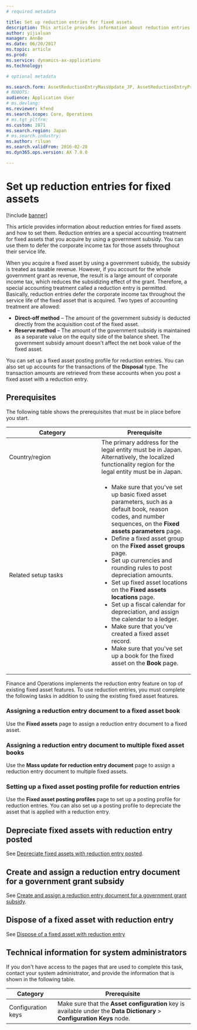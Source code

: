 ```yaml
---
# required metadata

title: Set up reduction entries for fixed assets
description: This article provides information about reduction entries for fixed assets and how to set them up in Microsoft Dynamics 365 Finance. Reduction entries are a special accounting treatment for fixed assets that you acquire by using a government subsidy. You can use them to defer the corporate income tax for those assets throughout their service life. 
author: yijialuan
manager: AnnBe
ms.date: 06/20/2017
ms.topic: article
ms.prod: 
ms.service: dynamics-ax-applications
ms.technology: 

# optional metadata

ms.search.form: AssetReductionEntryMassUpdate_JP, AssetReductionEntryProfile_JP
# ROBOTS: 
audience: Application User
# ms.devlang: 
ms.reviewer: kfend
ms.search.scope: Core, Operations
# ms.tgt_pltfrm: 
ms.custom: 2871
ms.search.region: Japan
# ms.search.industry: 
ms.author: riluan
ms.search.validFrom: 2016-02-28
ms.dyn365.ops.version: AX 7.0.0

---
```


# Set up reduction entries for fixed assets

[!include [banner](../includes/banner.md)]

This article provides information about reduction entries for fixed assets and how to set them. Reduction entries are a special accounting treatment for fixed assets that you acquire by using a government subsidy. You can use them to defer the corporate income tax for those assets throughout their service life. 

When you acquire a fixed asset by using a government subsidy, the subsidy is treated as taxable revenue. However, if you account for the whole government grant as revenue, the result is a large amount of corporate income tax, which reduces the subsidizing effect of the grant. Therefore, a special accounting treatment called a reduction entry is permitted. Basically, reduction entries defer the corporate income tax throughout the service life of the fixed asset that is acquired. Two types of accounting treatment are allowed:

-   **Direct-off method** – The amount of the government subsidy is deducted directly from the acquisition cost of the fixed asset.
-   **Reserve method** – The amount of the government subsidy is maintained as a separate value on the equity side of the balance sheet. The government subsidy amount doesn't affect the net book value of the fixed asset.

You can set up a fixed asset posting profile for reduction entries. You can also set up accounts for the transactions of the **Disposal** type. The transaction amounts are retrieved from these accounts when you post a fixed asset with a reduction entry.

## Prerequisites
The following table shows the prerequisites that must be in place before you start.

<table>
<colgroup>
<col width="50%" />
<col width="50%" />
</colgroup>
<thead>
<tr class="header">
<th>Category</th>
<th>Prerequisite</th>
</tr>
</thead>
<tbody>
<tr class="odd">
<td>Country/region</td>
<td>The primary address for the legal entity must be in Japan. Alternatively, the localized functionality region for the legal entity must be in Japan.</td>
</tr>
<tr class="even">
<td>Related setup tasks</td>
<td><ul>
<li>Make sure that you&#39;ve set up basic fixed asset parameters, such as a default book, reason codes, and number sequences, on the <strong>Fixed assets parameters</strong> page.</li>
<li>Define a fixed asset group on the <strong>Fixed asset groups</strong> page.</li>
<li>Set up currencies and rounding rules to post depreciation amounts.</li>
<li>Set up fixed asset locations on the <strong>Fixed assets locations</strong> page.</li>
<li>Set up a fiscal calendar for depreciation, and assign the calendar to a ledger.</li>
<li>Make sure that you&#39;ve created a fixed asset record.</li>
<li>Make sure that you&#39;ve set up a book for the fixed asset on the <strong>Book </strong>page.</li>
</ul></td>
</tr>
</tbody>
</table>

Finance and Operations implements the reduction entry feature on top of existing fixed asset features. To use reduction entries, you must complete the following tasks in addition to using the existing fixed asset features.

### Assigning a reduction entry document to a fixed asset book

Use the **Fixed assets** page to assign a reduction entry document to a fixed asset.

### Assigning a reduction entry document to multiple fixed asset books

Use the **Mass update for reduction entry document** page to assign a reduction entry document to multiple fixed assets.

### Setting up a fixed asset posting profile for reduction entries

Use the **Fixed asset posting profiles** page to set up a posting profile for reduction entries. You can also set up a posting profile to depreciate the asset that is applied with a reduction entry.

## Depreciate fixed assets with reduction entry posted

See [Depreciate fixed assets with reduction entry posted](./tasks/depreciation-fixed-assets-reduction-entry-posted.md).

## Create and assign a reduction entry document for a government grant subsidy

See [Create and assign a reduction entry document for a government grant subsidy](./tasks/create-assign-reduction-document.md).

## Dispose of a fixed asset with reduction entry

See [Dispose of a fixed asset with reduction entry](./tasks/dispose-fixed-asset-reduction-entry.md)


## Technical information for system administrators
If you don't have access to the pages that are used to complete this task, contact your system administrator, and provide the information that is shown in the following table.

| Category           | Prerequisite                                                                                                                                               |
|--------------------|------------------------------------------------------------------------------------------------------------------------------------------------------------|
| Configuration keys | Make sure that the **Asset configuration** key is available under the **Data Dictionary** &gt; **Configuration Keys** node. |


